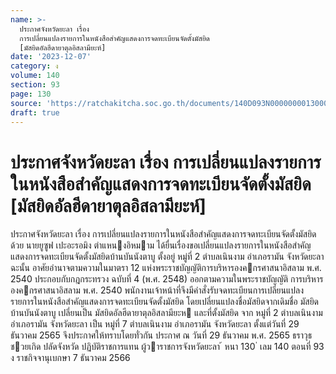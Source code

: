 ```yaml
---
name: >-
  ประกาศจังหวัดยะลา เรื่อง
  การเปลี่ยนแปลงรายการในหนังสือสำคัญแสดงการจดทะเบียนจัดตั้งมัสยิด
  [มัสยิดอัลฮีดายาตุลอิสลามียะห์]
date: '2023-12-07'
category: ง
volume: 140
section: 93
page: 130
source: 'https://ratchakitcha.soc.go.th/documents/140D093N0000000013000.pdf'
draft: true
---
```


# ประกาศจังหวัดยะลา เรื่อง การเปลี่ยนแปลงรายการในหนังสือสำคัญแสดงการจดทะเบียนจัดตั้งมัสยิด [มัสยิดอัลฮีดายาตุลอิสลามียะห์]

ประกาศจังหวัดยะลา เรื่อง การเปลี่ยนแปลงรายการในหนังสือสําคัญแสดงการจดทะเบียนจัดตั้งมัสยิด ด้วย นายยูซูฟ เปะอะรอมิง ตําแหนงอิหมาม ได้ยื่นเรื่องขอเปลี่ยนแปลงรายการในหนังสือสําคัญ แสดงการจดทะเบียนจัดตั้งมัสยิดบ้านบันนังตาบู ตั้งอยู่ หมู่ที่ 2 ตําบลเนินงาม อําเภอรามัน จังหวัดยะลา ฉะนั้น อาศัยอํานาจตามความในมาตรา 12 แห่งพระราชบัญญัติการบริหารองคกรศาสนาอิสลาม พ.ศ. 2540 ประกอบกับกฎกระทรวง ฉบับที่ 4 (พ.ศ. 2548) ออกตามความในพระราชบัญญัติ การบริหารองคกรศาสนาอิสลาม พ.ศ. 2540 พนักงานเจ้าหน้าที่จึงมีคําสั่งรับจดทะเบียนการเปลี่ยนแปลง รายการในหนังสือสําคัญแสดงการจดทะเบียนจัดตั้งมัสยิด โดยเปลี่ยนแปลงชื่อมัสยิดจากเดิมชื่อ มัสยิดบ้านบันนังตาบู เปลี่ยนเป็น มัสยิดอัลฮีดายาตุลอิสลามียะห และที่ตั้งมัสยิด จาก หมู่ที่ 2 ตําบลเนินงาม อําเภอรามัน จังหวัดยะลา เป็น หมู่ที่ 7 ตําบลเนินงาม อําเภอรามัน จังหวัดยะลา ตั้งแต่วันที่ 29 ธันวาคม 2565 จึงประกาศให้ทราบโดยทั่วกัน ประกาศ ณ วันที่ 29 ธันวาคม พ.ศ. 2565 ธราวุธ ชวยเกิด ปลัดจังหวัด ปฏิบัติราชการแทน ผู้วาราชการจังหวัดยะลา ้ หนา 130 ่ เลม 140 ตอนที่ 93 ง ราชกิจจานุเบกษา 7 ธันวาคม 2566
